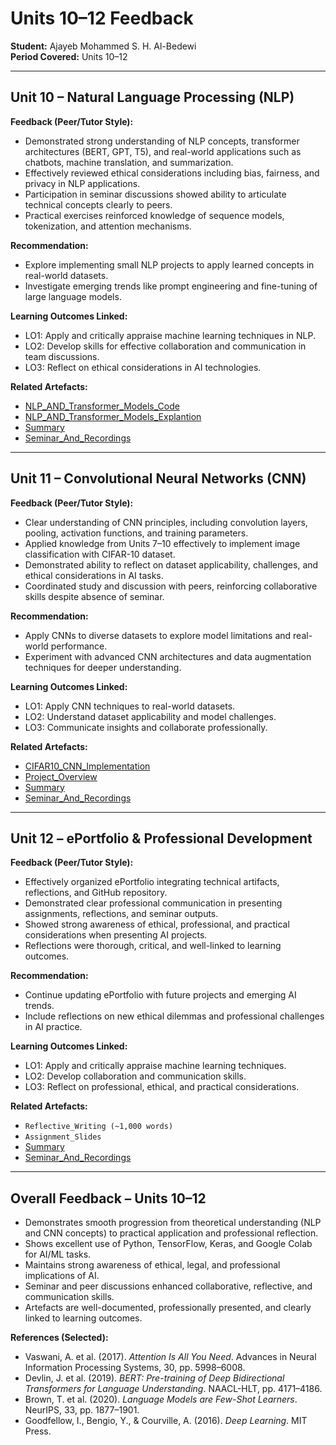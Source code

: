 # Units 10–12 Feedback
**Student:** Ajayeb Mohammed S. H. Al-Bedewi  
**Period Covered:** Units 10–12  

---

## Unit 10 – Natural Language Processing (NLP)

**Feedback (Peer/Tutor Style):**  
- Demonstrated strong understanding of NLP concepts, transformer architectures (BERT, GPT, T5), and real-world applications such as chatbots, machine translation, and summarization.  
- Effectively reviewed ethical considerations including bias, fairness, and privacy in NLP applications.  
- Participation in seminar discussions showed ability to articulate technical concepts clearly to peers.  
- Practical exercises reinforced knowledge of sequence models, tokenization, and attention mechanisms.  

**Recommendation:**  
- Explore implementing small NLP projects to apply learned concepts in real-world datasets.  
- Investigate emerging trends like prompt engineering and fine-tuning of large language models.  

**Learning Outcomes Linked:**  
- LO1: Apply and critically appraise machine learning techniques in NLP.  
- LO2: Develop skills for effective collaboration and communication in team discussions.  
- LO3: Reflect on ethical considerations in AI technologies.  

**Related Artefacts:**  
- [NLP_AND_Transformer_Models_Code](../../Units/Unit_10-12/Artefacts/Unit10_CodeExplantion.ipyn) 
- [NLP_AND_Transformer_Models_Explantion](../../Units/Unit_10-12/Artefacts/Unit10_CodeExplantion.md)  
- [Summary](../../Units/Unit_10-12/Summary.md)
- [Seminar_And_Recordings](../../Units/Unit_10-12/Seminar_Recordings.md)

---

## Unit 11 – Convolutional Neural Networks (CNN)

**Feedback (Peer/Tutor Style):**  
- Clear understanding of CNN principles, including convolution layers, pooling, activation functions, and training parameters.  
- Applied knowledge from Units 7–10 effectively to implement image classification with CIFAR-10 dataset.  
- Demonstrated ability to reflect on dataset applicability, challenges, and ethical considerations in AI tasks.  
- Coordinated study and discussion with peers, reinforcing collaborative skills despite absence of seminar.  

**Recommendation:**  
- Apply CNNs to diverse datasets to explore model limitations and real-world performance.  
- Experiment with advanced CNN architectures and data augmentation techniques for deeper understanding.  

**Learning Outcomes Linked:**  
- LO1: Apply CNN techniques to real-world datasets.  
- LO2: Understand dataset applicability and model challenges.  
- LO3: Communicate insights and collaborate professionally.  

**Related Artefacts:**  
- [CIFAR10_CNN_Implementation](../../Projects/CNNCode.ipynb)
- [Project_Overview](../../Projects/ProjectOverview.md)
- [Summary](../../Units/Unit_10-12/Summary.md)
- [Seminar_And_Recordings](../../Units/Unit_10-12/Seminar_Recordings.md)

---

## Unit 12 – ePortfolio & Professional Development

**Feedback (Peer/Tutor Style):**  
- Effectively organized ePortfolio integrating technical artifacts, reflections, and GitHub repository.  
- Demonstrated clear professional communication in presenting assignments, reflections, and seminar outputs.  
- Showed strong awareness of ethical, professional, and practical considerations when presenting AI projects.  
- Reflections were thorough, critical, and well-linked to learning outcomes.  

**Recommendation:**  
- Continue updating ePortfolio with future projects and emerging AI trends.  
- Include reflections on new ethical dilemmas and professional challenges in AI practice.  

**Learning Outcomes Linked:**  
- LO1: Apply and critically appraise machine learning techniques.  
- LO2: Develop collaboration and communication skills.  
- LO3: Reflect on professional, ethical, and practical considerations.  

**Related Artefacts:**   
- `Reflective_Writing (~1,000 words)`   
- `Assignment_Slides`
-  [Summary](../../Units/Unit_10-12/Summary.md)
-  [Seminar_And_Recordings](../../Units/Unit_10-12/Seminar_Recordings.md)

---

## Overall Feedback – Units 10–12

- Demonstrates smooth progression from theoretical understanding (NLP and CNN concepts) to practical application and professional reflection.  
- Shows excellent use of Python, TensorFlow, Keras, and Google Colab for AI/ML tasks.  
- Maintains strong awareness of ethical, legal, and professional implications of AI.  
- Seminar and peer discussions enhanced collaborative, reflective, and communication skills.  
- Artefacts are well-documented, professionally presented, and clearly linked to learning outcomes.  

**References (Selected):**  
- Vaswani, A. et al. (2017). *Attention Is All You Need*. Advances in Neural Information Processing Systems, 30, pp. 5998–6008.  
- Devlin, J. et al. (2019). *BERT: Pre-training of Deep Bidirectional Transformers for Language Understanding*. NAACL-HLT, pp. 4171–4186.  
- Brown, T. et al. (2020). *Language Models are Few-Shot Learners*. NeurIPS, 33, pp. 1877–1901.  
- Goodfellow, I., Bengio, Y., & Courville, A. (2016). *Deep Learning*. MIT Press.  
